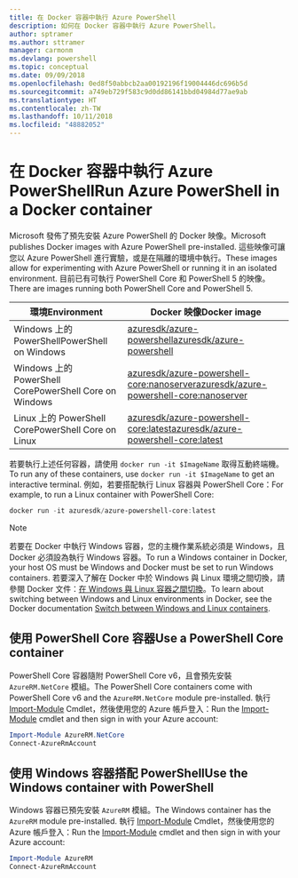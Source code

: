 ```yaml
---
title: 在 Docker 容器中執行 Azure PowerShell
description: 如何在 Docker 容器中執行 Azure PowerShell。
author: sptramer
ms.author: sttramer
manager: carmonm
ms.devlang: powershell
ms.topic: conceptual
ms.date: 09/09/2018
ms.openlocfilehash: 0ed8f50abbcb2aa00192196f19004446dc696b5d
ms.sourcegitcommit: a749eb729f583c9d0dd86141bbd04984d77ae9ab
ms.translationtype: HT
ms.contentlocale: zh-TW
ms.lasthandoff: 10/11/2018
ms.locfileid: "48882052"
---
```

# <a name="run-azure-powershell-in-a-docker-container"></a><span data-ttu-id="c70e4-103">在 Docker 容器中執行 Azure PowerShell</span><span class="sxs-lookup"><span data-stu-id="c70e4-103">Run Azure PowerShell in a Docker container</span></span>

<span data-ttu-id="c70e4-104">Microsoft 發佈了預先安裝 Azure PowerShell 的 Docker 映像。</span><span class="sxs-lookup"><span data-stu-id="c70e4-104">Microsoft publishes Docker images with Azure PowerShell pre-installed.</span></span> <span data-ttu-id="c70e4-105">這些映像可讓您以 Azure PowerShell 進行實驗，或是在隔離的環境中執行。</span><span class="sxs-lookup"><span data-stu-id="c70e4-105">These images allow for experimenting with Azure PowerShell or running it in an isolated environment.</span></span> <span data-ttu-id="c70e4-106">目前已有可執行 PowerShell Core 和 PowerShell 5 的映像。</span><span class="sxs-lookup"><span data-stu-id="c70e4-106">There are images running both PowerShell Core and PowerShell 5.</span></span> 

| <span data-ttu-id="c70e4-107">環境</span><span class="sxs-lookup"><span data-stu-id="c70e4-107">Environment</span></span> | <span data-ttu-id="c70e4-108">Docker 映像</span><span class="sxs-lookup"><span data-stu-id="c70e4-108">Docker image</span></span> |
|-------------|--------------|
| <span data-ttu-id="c70e4-109">Windows 上的 PowerShell</span><span class="sxs-lookup"><span data-stu-id="c70e4-109">PowerShell on Windows</span></span> | [<span data-ttu-id="c70e4-110">azuresdk/azure-powershell</span><span class="sxs-lookup"><span data-stu-id="c70e4-110">azuresdk/azure-powershell</span></span>](https://hub.docker.com/r/azuresdk/azure-powershell/) |
| <span data-ttu-id="c70e4-111">Windows 上的 PowerShell Core</span><span class="sxs-lookup"><span data-stu-id="c70e4-111">PowerShell Core on Windows</span></span> | [<span data-ttu-id="c70e4-112">azuresdk/azure-powershell-core:nanoserver</span><span class="sxs-lookup"><span data-stu-id="c70e4-112">azuresdk/azure-powershell-core:nanoserver</span></span>](https://hub.docker.com/r/azuresdk/azure-powershell-core/) |
| <span data-ttu-id="c70e4-113">Linux 上的 PowerShell Core</span><span class="sxs-lookup"><span data-stu-id="c70e4-113">PowerShell Core on Linux</span></span> | [<span data-ttu-id="c70e4-114">azuresdk/azure-powershell-core:latest</span><span class="sxs-lookup"><span data-stu-id="c70e4-114">azuresdk/azure-powershell-core:latest</span></span>](https://hub.docker.com/r/azuresdk/azure-powershell-core/) |

<span data-ttu-id="c70e4-115">若要執行上述任何容器，請使用 `docker run -it $ImageName` 取得互動終端機。</span><span class="sxs-lookup"><span data-stu-id="c70e4-115">To run any of these containers, use `docker run -it $ImageName` to get an interactive terminal.</span></span> <span data-ttu-id="c70e4-116">例如，若要搭配執行 Linux 容器與 PowerShell Core：</span><span class="sxs-lookup"><span data-stu-id="c70e4-116">For example, to run a Linux container with PowerShell Core:</span></span>

```powershell
docker run -it azuresdk/azure-powershell-core:latest
```

> [!NOTE]
> <span data-ttu-id="c70e4-117">若要在 Docker 中執行 Windows 容器，您的主機作業系統必須是 Windows，且 Docker 必須設為執行 Windows 容器。</span><span class="sxs-lookup"><span data-stu-id="c70e4-117">To run a Windows container in Docker, your host OS must be Windows and Docker must be set to run Windows containers.</span></span> <span data-ttu-id="c70e4-118">若要深入了解在 Docker 中於 Windows 與 Linux 環境之間切換，請參閱 Docker 文件：[在 Windows 與 Linux 容器之間切換](https://docs.docker.com/docker-for-windows/#switch-between-windows-and-linux-containers)。</span><span class="sxs-lookup"><span data-stu-id="c70e4-118">To learn about switching between Windows and Linux environments in Docker, see the Docker documentation [Switch between Windows and Linux containers](https://docs.docker.com/docker-for-windows/#switch-between-windows-and-linux-containers).</span></span>

## <a name="use-a-powershell-core-container"></a><span data-ttu-id="c70e4-119">使用 PowerShell Core 容器</span><span class="sxs-lookup"><span data-stu-id="c70e4-119">Use a PowerShell Core container</span></span>

<span data-ttu-id="c70e4-120">PowerShell Core 容器隨附 PowerShell Core v6，且會預先安裝 `AzureRM.NetCore` 模組。</span><span class="sxs-lookup"><span data-stu-id="c70e4-120">The PowerShell Core containers come with PowerShell Core v6 and the `AzureRM.NetCore` module pre-installed.</span></span> <span data-ttu-id="c70e4-121">執行 [Import-Module](/powershell/module/microsoft.powershell.core/import-module) Cmdlet，然後使用您的 Azure 帳戶登入：</span><span class="sxs-lookup"><span data-stu-id="c70e4-121">Run the [Import-Module](/powershell/module/microsoft.powershell.core/import-module) cmdlet and then sign in with your Azure account:</span></span>

```powershell
Import-Module AzureRM.NetCore
Connect-AzureRmAccount
```

## <a name="use-the-windows-container-with-powershell"></a><span data-ttu-id="c70e4-122">使用 Windows 容器搭配 PowerShell</span><span class="sxs-lookup"><span data-stu-id="c70e4-122">Use the Windows container with PowerShell</span></span>

<span data-ttu-id="c70e4-123">Windows 容器已預先安裝 `AzureRM` 模組。</span><span class="sxs-lookup"><span data-stu-id="c70e4-123">The Windows container has the `AzureRM` module pre-installed.</span></span> <span data-ttu-id="c70e4-124">執行 [Import-Module](/powershell/module/microsoft.powershell.core/import-module) Cmdlet，然後使用您的 Azure 帳戶登入：</span><span class="sxs-lookup"><span data-stu-id="c70e4-124">Run the [Import-Module](/powershell/module/microsoft.powershell.core/import-module) cmdlet and then sign in with your Azure account:</span></span>

```powershell
Import-Module AzureRM
Connect-AzureRmAccount
```
